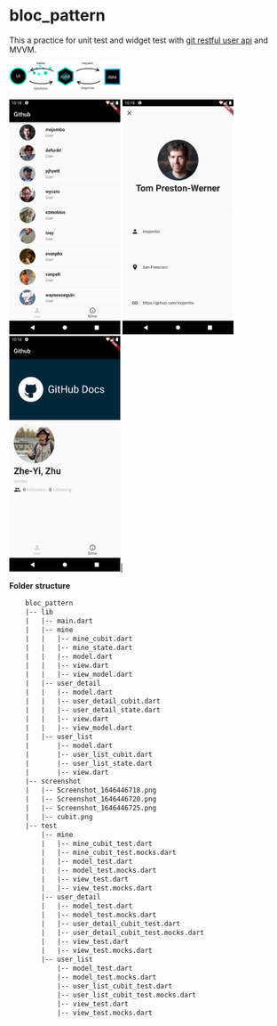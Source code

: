 # bloc_pattern

This a practice for unit test and widget test with [git restful user api](https://docs.github.com/en/rest/reference/users#get-the-authenticated-user) and MVVM.

<img src="./screenshot/cubit.png" width="200" />

<img src="./screenshot/Screenshot_1646446718.png" width="200" /> <img src="./screenshot/Screenshot_1646446720.png" width="200" /> <img src="./screenshot/Screenshot_1646446725.png" width="200" />|

**Folder structure**
```
    bloc_pattern
    |-- lib
    |   |-- main.dart
    |   |-- mine
    |   |   |-- mine_cubit.dart
    |   |   |-- mine_state.dart
    |   |   |-- model.dart
    |   |   |-- view.dart
    |   |   |-- view_model.dart
    |   |-- user_detail
    |   |   |-- model.dart
    |   |   |-- user_detail_cubit.dart
    |   |   |-- user_detail_state.dart
    |   |   |-- view.dart
    |   |   |-- view_model.dart
    |   |-- user_list
    |       |-- model.dart
    |       |-- user_list_cubit.dart
    |       |-- user_list_state.dart
    |       |-- view.dart
    |-- screenshot
    |   |-- Screenshot_1646446718.png
    |   |-- Screenshot_1646446720.png
    |   |-- Screenshot_1646446725.png
    |   |-- cubit.png
    |-- test
        |-- mine
        |   |-- mine_cubit_test.dart
        |   |-- mine_cubit_test.mocks.dart
        |   |-- model_test.dart
        |   |-- model_test.mocks.dart
        |   |-- view_test.dart
        |   |-- view_test.mocks.dart
        |-- user_detail
        |   |-- model_test.dart
        |   |-- model_test.mocks.dart
        |   |-- user_detail_cubit_test.dart
        |   |-- user_detail_cubit_test.mocks.dart
        |   |-- view_test.dart
        |   |-- view_test.mocks.dart
        |-- user_list
            |-- model_test.dart
            |-- model_test.mocks.dart
            |-- user_list_cubit_test.dart
            |-- user_list_cubit_test.mocks.dart
            |-- view_test.dart
            |-- view_test.mocks.dart
```
